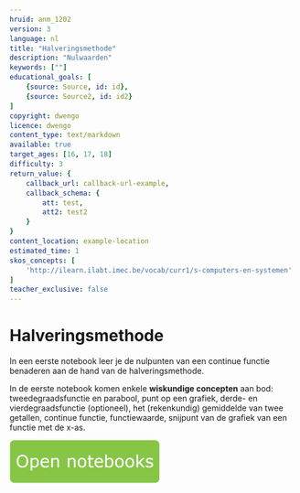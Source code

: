 ```yaml
---
hruid: anm_1202
version: 3
language: nl
title: "Halveringsmethode"
description: "Nulwaarden"
keywords: [""]
educational_goals: [
    {source: Source, id: id}, 
    {source: Source2, id: id2}
]
copyright: dwengo
licence: dwengo
content_type: text/markdown
available: true
target_ages: [16, 17, 18]
difficulty: 3
return_value: {
    callback_url: callback-url-example,
    callback_schema: {
        att: test,
        att2: test2
    }
}
content_location: example-location
estimated_time: 1
skos_concepts: [
    'http://ilearn.ilabt.imec.be/vocab/curr1/s-computers-en-systemen'
]
teacher_exclusive: false
---
```


# Halveringsmethode

In een eerste notebook leer je de nulpunten van een continue functie benaderen aan de hand van de halveringsmethode.

In de eerste notebook komen enkele **wiskundige concepten** aan bod: tweedegraadsfunctie en parabool, punt op een grafiek, derde- en vierdegraadsfunctie (optioneel), het (rekenkundig) gemiddelde van twee getallen, continue functie, functiewaarde, snijpunt van de grafiek van een functie met de x-as.

[![](embed/Knop.png "Knop")](https://kiks.ilabt.imec.be/hub/tmplogin?id=6520 "Nulwaarden numeriek bepalen")
